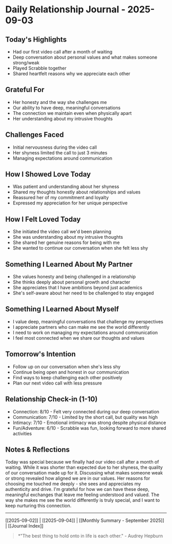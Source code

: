 # Daily Relationship Journal - 2025-09-03

## Today's Highlights
- Had our first video call after a month of waiting
- Deep conversation about personal values and what makes someone strong/weak
- Played Scrabble together
- Shared heartfelt reasons why we appreciate each other

## Grateful For
- Her honesty and the way she challenges me
- Our ability to have deep, meaningful conversations
- The connection we maintain even when physically apart
- Her understanding about my intrusive thoughts

## Challenges Faced
- Initial nervousness during the video call
- Her shyness limited the call to just 3 minutes
- Managing expectations around communication

## How I Showed Love Today
- Was patient and understanding about her shyness
- Shared my thoughts honestly about relationships and values
- Reassured her of my commitment and loyalty
- Expressed my appreciation for her unique perspective

## How I Felt Loved Today
- She initiated the video call we'd been planning
- She was understanding about my intrusive thoughts
- She shared her genuine reasons for being with me
- She wanted to continue our conversation when she felt less shy

## Something I Learned About My Partner
- She values honesty and being challenged in a relationship
- She thinks deeply about personal growth and character
- She appreciates that I have ambitions beyond just academics
- She's self-aware about her need to be challenged to stay engaged

## Something I Learned About Myself
- I value deep, meaningful conversations that challenge my perspectives
- I appreciate partners who can make me see the world differently
- I need to work on managing my expectations around communication
- I feel most connected when we share our thoughts and values

## Tomorrow's Intention
- Follow up on our conversation when she's less shy
- Continue being open and honest in our communication
- Find ways to keep challenging each other positively
- Plan our next video call with less pressure

## Relationship Check-in (1-10)
- Connection: 8/10 - Felt very connected during our deep conversation
- Communication: 7/10 - Limited by the short call, but quality was high
- Intimacy: 7/10 - Emotional intimacy was strong despite physical distance
- Fun/Adventure: 6/10 - Scrabble was fun, looking forward to more shared activities

## Notes & Reflections
Today was special because we finally had our video call after a month of waiting. While it was shorter than expected due to her shyness, the quality of our conversation made up for it. Discussing what makes someone weak or strong revealed how aligned we are in our values. Her reasons for choosing me touched me deeply - she sees and appreciates my authenticity and drive. I'm grateful for how we can have these deep, meaningful exchanges that leave me feeling understood and valued. The way she makes me see the world differently is truly special, and I want to keep nurturing this connection.

---
[[2025-09-02]] | [[2025-09-04]] | [[Monthly Summary - September 2025]] | [[Journal Index]]

> *"The best thing to hold onto in life is each other." - Audrey Hepburn
